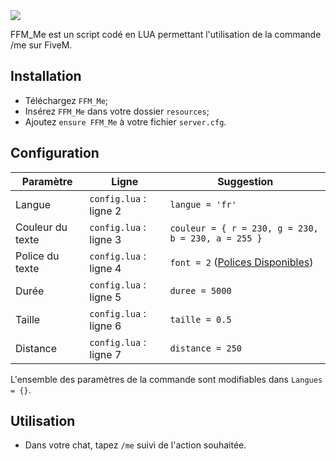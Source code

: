 <img src="https://i.imgur.com/FjvsMW4.png">

FFM_Me est un script codé en LUA permettant l'utilisation de la commande /me sur FiveM.

## Installation
* Téléchargez ```FFM_Me```;
* Insérez ```FFM_Me``` dans votre dossier ```resources```;
* Ajoutez ```ensure FFM_Me``` à votre fichier ```server.cfg```.

## Configuration 
| Paramètre | Ligne | Suggestion |
| --- | --- | --- |
| Langue | ```config.lua``` : ligne 2 | ```langue = 'fr'``` |
| Couleur du texte | ```config.lua``` : ligne 3 | ```couleur = { r = 230, g = 230, b = 230, a = 255 }``` |
| Police du texte | ```config.lua``` : ligne 4 | ```font = 2``` ([Polices Disponibles](https://imgur.com/a/oV3ciWs)) |
| Durée | ```config.lua``` : ligne 5 | ```duree = 5000``` |
| Taille | ```config.lua``` : ligne 6 | ```taille = 0.5``` |
| Distance | ```config.lua``` : ligne 7 | ```distance = 250``` |

L'ensemble des paramètres de la commande sont modifiables dans ```Langues = {}```.

## Utilisation
* Dans votre chat, tapez ```/me``` suivi de l'action souhaitée.
